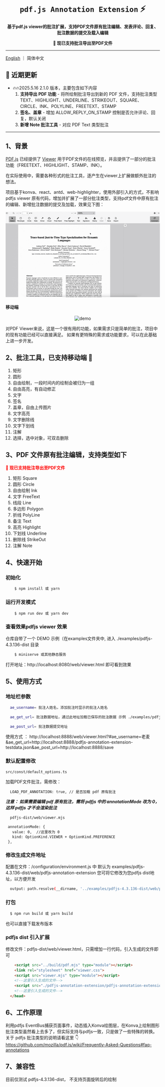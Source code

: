 <div>
    <h1 align="center"><code>pdf.js Annotation Extension</code> ⚡️ </h1>
    <p align="center">
        <strong>基于pdf.js viewer的批注扩展，支持PDF文件原有批注编辑、发表评论、回复、批注数据的提交及载入编辑</strong>
      </p>
    <p align="center">
        <strong>🚀 现已支持批注导出至PDF文件</strong>
    </p>
</div>

---

[English](./README.md) ｜ 简体中文

## 📣 近期更新

* 🔥🔥2025.5.16  2.1.0 版本，主要包含如下内容
  1. **支持导出 PDF 功能** - 将所绘制批注导出到新的 PDF 文件，支持批注类型 TEXT、HIGHLIGHT、UNDERLINE、STRIKEOUT、SQUARE、CIRCLE、INK、POLYLINE、FREETEXT、STAMP
  2. **签名、盖章** - 增加 ALLOW_REPLY_ON_STAMP 控制是否允许评论、回复，默认关闭
  3. **新增 Note 批注工具** - 对应 PDF Text 类型批注

--- 

## 1、背景

[PDF.js](https://mozilla.github.io/pdf.js/) 已经提供了 [Viewer](https://mozilla.github.io/pdf.js/web/viewer.html) 用于PDF文件的在线预览，并且提供了一部分的批注功能（FREETEXT、HIGHLIGHT、STAMP、INK）。

在实际使用中，需要各种形式的批注工具，逐产生在viewer上扩展做额外批注的想法。

项目基于konva、react、antd、web-highlighter，使用外部引入的方式，不影响 pdfjs viewer 原有代码，增加并扩展了一部分批注类型，支持pdf文件中原有批注的编辑、新增批注数据的提交及加载，效果见下图：

<div align="center">
  <img src="/examples/demo.gif" alt="demo" />
</div>

#### 移动端

<div align="center">
  <img src="/examples/mobile.gif" alt="demo" />
</div>

对PDF Viewer来说，这是一个很有用的功能，如果需求只是简单的批注，项目中的现有功能已经可以直接满足。
如果有更特殊的需求或功能要求，可以在此基础上进一步开发。

## 2、批注工具，已支持移动端 📱

1. 矩形
2. 圆形
3. 自由绘制，一段时间内的绘制会被归为一组
4. 自由高亮，有自动修正
5. 文字
6. 签名
7. 盖章，自由上传图片
8. 文字高亮
9. 文字删除线
10. 文字下划线
11. 注解
12. 选择，选中对象，可双击删除

## 3、PDF 文件原有批注编辑，支持类型如下

<strong style="color:red">🚀 现已支持批注导出至PDF文件</strong>

1. 矩形 Square
2. 圆形 Circle
3. 自由绘制 Ink
4. 文字 FreeText
5. 线段 Line
6. 多边形 Polygon
7. 折线 PolyLine
8. 备注 Text
9. 高亮 Highlight
10. 下划线 Underline
11. 删除线 StrikeOut
12. 注解 Note

## 4、快速开始

### 初始化

```bash
    $ npm install 或 yarn
```

### 运行开发模式

```bash
    $ npm run dev 或 yarn dev
```

### 查看效果pdfjs viewer 效果

仓库自带了一个 DEMO 示例（在examples文件夹中, 进入 ./examples/pdfjs-4.3.136-dist 目录

```bash
    $ miniserve 或其他静态服务
```

打开地址：http://localhost:8080/web/viewer.html 即可看到效果

## 5、使用方式

### 地址栏参数

```bash
  ae_username= 批注人姓名，添加批注时显示的批注人姓名
```

```bash
  ae_get_url= 批注数据地址，通过此地址加载已保存的批注数据 示例 ./examples/pdfjs-4.3.136-dist/pdfjs-annotation-extension-testdata.json
```

```bash
  ae_post_url= 批注数据提交地址
```

使用方式 ： http://localhost:8888/web/viewer.html?#ae_username=老麦&ae_get_url=http://localhost:8888/pdfjs-annotation-extension-testdata.json&ae_post_url=http://localhost:8888/save

### 默认配置修改

```
src/const/default_options.ts
```

加载PDF文件批注，需修改：

```
  LOAD_PDF_ANNOTATION: true, // 是否加载 pdf 原有批注 
```

***注意： 如果需要编辑 pdf 原有批注，需将 pdfjs 中的 annotationMode 改为 0，这样 pdfjs 才不会渲染批注***

```
  pdfjs-dist/web/viewer.mjs
```

```
 annotationMode: {
   value: 0,  //这里改为 0
   kind: OptionKind.VIEWER + OptionKind.PREFERENCE
 },
```

### 修改生成文件地址

配置在文件：/configuration/environment.js 中
默认为 examples/pdfjs-4.3.136-dist/web/pdfjs-annotation-extension
您可将它修改为您pdfjs dist地址，以方便开发

```bash
  output: path.resolve(__dirname, '../examples/pdfjs-4.3.136-dist/web/pdfjs-annotation-extension'),
```

### 打包

```bash
  $ npm run build 或 yarn build
```

也可以直接下载发布版本

### pdfjs dist 引入扩展

修改文件：pdfjs-dist/web/viewer.html，只需增加一行代码，引入生成的文件即可

```html
    <script src="../build/pdf.mjs" type="module"></script>
    <link rel="stylesheet" href="viewer.css">
    <script src="viewer.mjs" type="module"></script>
    <!--这里引入生成的文件-->
    <script src="./pdfjs-annotation-extension/pdfjs-annotation-extension.js" type="module"></script>
    <!--这里引入生成的文件-->
  </head>
```

## 6、工作原理

利用pdfjs EventBus捕获页面事件，动态插入Konva绘图层，在Konva上绘制图形
批注类型虽然看上去多了，但实际支持与pdfjs一致，只是做了一些特殊的转换。
关于 pdfjs 批注类型的说明请看这里 👇
https://github.com/mozilla/pdf.js/wiki/Frequently-Asked-Questions#faq-annotations

## 7、兼容性

目前仅测试 pdfjs-4.3.136-dist， 不支持页面旋转后的绘制

